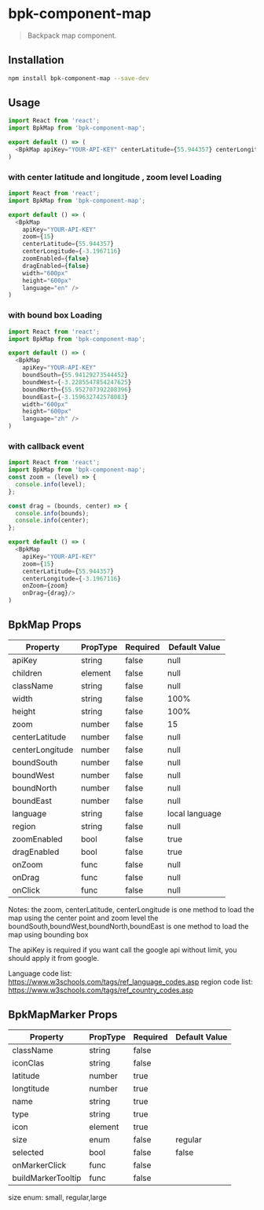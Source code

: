 # bpk-component-map

> Backpack map component.

## Installation

```sh
npm install bpk-component-map --save-dev
```

## Usage

```js
import React from 'react';
import BpkMap from 'bpk-component-map';

export default () => (
  <BpkMap apiKey="YOUR-API-KEY" centerLatitude={55.944357} centerLongitude={-3.1967116} />
)
```

### with center latitude and longitude , zoom level Loading

```js
import React from 'react';
import BpkMap from 'bpk-component-map';

export default () => (
  <BpkMap  
    apiKey="YOUR-API-KEY"
    zoom={15}
    centerLatitude={55.944357}
    centerLongitude={-3.1967116}
    zoomEnabled={false}
    dragEnabled={false}
    width="600px"
    height="600px"
    language="en" />
)

```

### with bound box Loading

```js
import React from 'react';
import BpkMap from 'bpk-component-map';

export default () => (
  <BpkMap  
    apiKey="YOUR-API-KEY"
    boundSouth={55.94129273544452}
    boundWest={-3.2285547854247625}
    boundNorth={55.952707392208396}
    boundEast={-3.159632742578083}
    width="600px"
    height="600px"
    language="zh" />
)

```


### with callback event

```js
import React from 'react';
import BpkMap from 'bpk-component-map';
const zoom = (level) => {
  console.info(level);
};

const drag = (bounds, center) => {
  console.info(bounds);
  console.info(center);
};

export default () => (
  <BpkMap  
    apiKey="YOUR-API-KEY"
    zoom={15}
    centerLatitude={55.944357}
    centerLongitude={-3.1967116}
    onZoom={zoom}
    onDrag={drag}/>
)

```

## BpkMap Props
| Property	      | PropType	| Required	| Default Value
| ---------       | --------  | --------  | ------------- |
| apiKey          | string    | false     | null          |
| children        | element   | false     | null          |
| className       | string    | false     | null          |
| width           | string    | false     | 100%          |
| height          | string    | false     | 100%          |
| zoom	          | number	  | false	    | 15            |
| centerLatitude  | number	  | false	    | null          |
| centerLongitude | number	  | false	    | null          |
| boundSouth	    | number	  | false	    | null          |
| boundWest	      | number	  | false	    | null          |
| boundNorth	    | number	  | false	    | null          |
| boundEast	      | number	  | false	    | null          |
| language	      | string	  | false	    | local language|
| region  	      | string	  | false	    | null          |
| zoomEnabled	    | bool	    | false	    | true          |
| dragEnabled	    | bool	    | false	    | true          |
| onZoom          | func	    | false		  | null          |
| onDrag          | func	    | false	    | null          |
| onClick         | func      | false     | null          |

Notes:
the zoom, centerLatitude, centerLongitude is one method to load the map using the center point and zoom level
the boundSouth,boundWest,boundNorth,boundEast is one method to load the map using bounding box 

The apiKey is required if you want call the google api without limit, you should apply it from google.

Language code list:
https://www.w3schools.com/tags/ref_language_codes.asp
region code list:
https://www.w3schools.com/tags/ref_country_codes.asp




## BpkMapMarker Props

| Property        | PropType  | Required  | Default Value
| ---------       | --------  | --------  | -------------   |
| className       | string    | false     |                 |
| iconClas        | string    | false     |                 |
| latitude        | number    | true      |                 |
| longtitude      | number    | true      |                 |
| name            | string    | true      |                 |
| type            | string    | true      |                 |
| icon            | element   | true      |                 |
| size            | enum      | false     | regular         |
| selected        | bool      | false     | false           |
| onMarkerClick   | func      | false     |                 |
|buildMarkerTooltip| func     | false     |                 |


size enum: small, regular,large